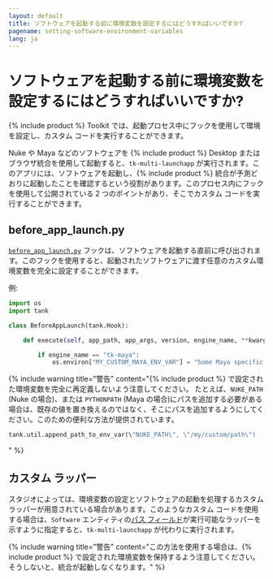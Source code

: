 ```yaml
---
layout: default
title: ソフトウェアを起動する前に環境変数を設定するにはどうすればいいですか?
pagename: setting-software-environment-variables
lang: ja
---
```


# ソフトウェアを起動する前に環境変数を設定するにはどうすればいいですか?

{% include product %} Toolkit では、起動プロセス中にフックを使用して環境を設定し、カスタム コードを実行することができます。

Nuke や Maya などのソフトウェアを {% include product %} Desktop またはブラウザ統合を使用して起動すると、`tk-multi-launchapp` が実行されます。このアプリには、ソフトウェアを起動し、{% include product %} 統合が予測どおりに起動したことを確認するという役割があります。このプロセス内にフックを使用して公開されている 2 つのポイントがあり、そこでカスタム コードを実行することができます。

## before_app_launch.py

[`before_app_launch.py`](https://github.com/shotgunsoftware/tk-multi-launchapp/blob/6a884aa144851148e8369e9f35a2471087f98d16/hooks/before_app_launch.py) フックは、ソフトウェアを起動する直前に呼び出されます。このフックを使用すると、起動されたソフトウェアに渡す任意のカスタム環境変数を完全に設定することができます。

例:

```python
import os
import tank

class BeforeAppLaunch(tank.Hook):

    def execute(self, app_path, app_args, version, engine_name, **kwargs):

        if engine_name == "tk-maya":
            os.environ["MY_CUSTOM_MAYA_ENV_VAR"] = "Some Maya specific setting"
```

{% include warning title="警告" content="{% include product %} で設定された環境変数を完全に再定義しないよう注意してください。
たとえば、`NUKE_PATH` (Nuke の場合)、または `PYTHONPATH` (Maya の場合)にパスを追加する必要がある場合は、既存の値を置き換えるのではなく、そこにパスを追加するようにしてください。このための便利な方法が提供されています。

```python
tank.util.append_path_to_env_var(\"NUKE_PATH\", \"/my/custom/path\")
```
" %}

## カスタム ラッパー

スタジオによっては、環境変数の設定とソフトウェアの起動を処理するカスタム ラッパーが用意されている場合があります。このようなカスタム コードを使用する場合は、`Software` エンティティの[パス フィールド](https://support.shotgunsoftware.com/hc/ja/articles/115000067493-Integrations-Admin-Guide#Example:%20Add%20your%20own%20Software)が実行可能なラッパーを示すように指定すると、`tk-multi-launchapp` が代わりに実行されます。

{% include warning title="警告" content="この方法を使用する場合は、{% include product %} で設定された環境変数を保持するよう注意してください。そうしないと、統合が起動しなくなります。" %}